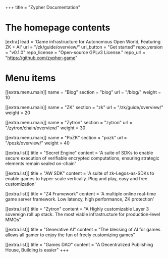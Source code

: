 +++
title = "Zypher Documentation"


# The homepage contents
[extra]
lead = 'Game infrastructure for Autonomous Open World, Featuring ZK + AI'
url = "/zk/guide/overview/"
url_button = "Get started"
repo_version = "v0.1.0"
repo_license = "Open-source GPLv3 License."
repo_url = "https://github.com/zypher-game"

# Menu items
[[extra.menu.main]]
name = "Blog"
section = "blog"
url = "/blog/"
weight = 10

[[extra.menu.main]]
name = "ZK"
section = "zk"
url = "/zk/guide/overview/"
weight = 20

[[extra.menu.main]]
name = "Zytron"
section = "zytron"
url = "/zytron/chain/overview/"
weight = 30

[[extra.menu.main]]
name = "PoZK"
section = "pozk"
url = "/pozk/overview/"
weight = 40

[[extra.list]]
title = "Secret Engine"
content = 'A suite of SDKs to enable secure execution of verifiable encrypted computations, ensuring strategic elements remain sealed on-chain'

[[extra.list]]
title = "AW SDK"
content = 'A suite of zk-Legos-as-SDKs to enable games to hyper-scale vertically. Plug and play, easy and free customization'

[[extra.list]]
title = "Z4 Framework"
content = 'A multiple online real-time game server framework. Low latency, high performance, ZK protection'

[[extra.list]]
title = "Zytron"
content = "A Highly customizable Layer 3 sovereign roll up stack. The most viable infrastructure for production-level MMOs"

[[extra.list]]
title = "Generative AI"
content = "The blessing of AI for games allows all gamer to enjoy the fun of freely customizing games"

[[extra.list]]
title = "Games DAO"
content = "A Decentralized Publishing House, Building is easier"
+++
